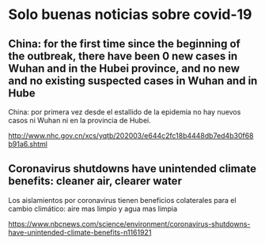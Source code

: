 # Solo buenas noticias sobre covid-19

## China: for the first time since the beginning of the outbreak, there have been 0 new cases in Wuhan and in the Hubei province, and no new and no existing suspected cases in Wuhan and in Hube

China: por primera vez desde el estallido de la epidemia no hay nuevos casos ni Wuhan ni en la provincia de Hubei.

<http://www.nhc.gov.cn/xcs/yqtb/202003/e644c2fc18b4448db7ed4b30f68b91a6.shtml>

## Coronavirus shutdowns have unintended climate benefits: cleaner air, clearer water

Los aislamientos por coronavirus tienen beneficios colaterales para el cambio climático: aire mas limpio y agua mas limpia 

<https://www.nbcnews.com/science/environment/coronavirus-shutdowns-have-unintended-climate-benefits-n1161921>

